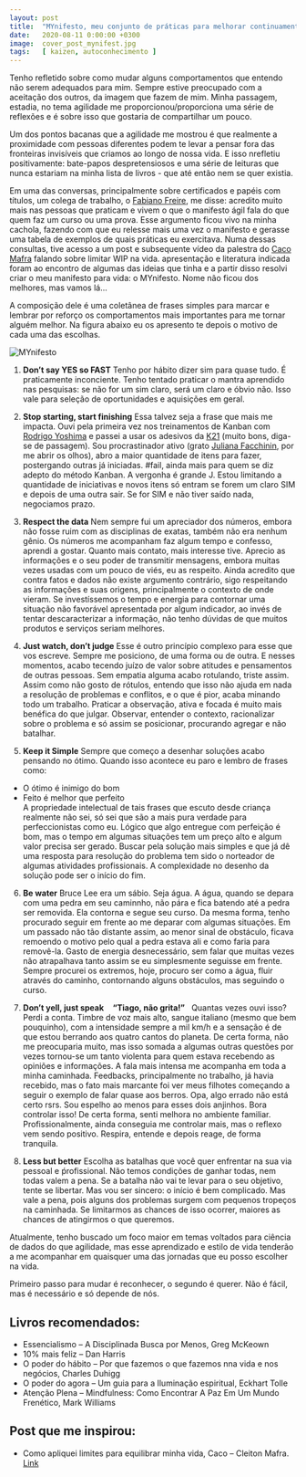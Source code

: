```yaml
---
layout: post
title:  "MYnifesto, meu conjunto de práticas para melhorar continuamente."
date:   2020-08-11 0:00:00 +0300
image:  cover_post_mynifest.jpg
tags:   [ kaizen, autoconhecimento ]
---
```



Tenho refletido sobre como mudar alguns comportamentos que entendo não serem adequados para mim. Sempre estive preocupado com a aceitação dos outros, da imagem que fazem de mim. Minha passagem, estadia, no tema agilidade me proporcionou/proporciona uma série de reflexões e é sobre isso que gostaria de compartilhar um pouco.

Um dos pontos bacanas que a agilidade me mostrou é que realmente a proximidade com pessoas diferentes podem te levar a pensar fora das fronteiras invisíveis que criamos ao longo de nossa vida. E isso nrefletiu positivamente: bate-papos despretensiosos e uma série de leituras que nunca estariam na minha lista de livros - que até então nem se quer existia.

Em uma das conversas, principalmente sobre certificados e papéis com títulos, um colega de trabalho, o [Fabiano Freire](https://br.linkedin.com/in/fabianofreire/), me disse: acredito muito mais nas pessoas que praticam e vivem o que o manifesto ágil fala do que quem faz um curso ou uma prova. Esse argumento ficou vivo na minha cachola, fazendo com que eu relesse mais uma vez o manifesto e gerasse uma tabela de exemplos de quais práticas eu exercitava. Numa dessas consultas, tive acesso a um post e subsequente vídeo da palestra do [Caco Mafra](https://br.linkedin.com/in/cleitonmafra/) falando sobre limitar WIP na vida. apresentação e literatura indicada foram ao encontro de algumas das ideias que tinha e a partir disso resolvi criar o meu manifesto para vida: o MYnifesto. Nome não ficou dos melhores, mas vamos lá...

A composição dele é uma coletânea de frases simples para marcar e lembrar por reforço os comportamentos mais importantes para me tornar alguém melhor. Na figura abaixo eu os apresento te depois o motivo de cada uma das escolhas.


![MYnifesto](https://vallinoto.com/img/mynifesto.jpeg)


1. **Don’t say YES so FAST** 
Tenho por hábito dizer sim para quase tudo. É praticamente inconciente. Tenho tentado praticar o mantra aprendido nas pesquisas: se não for um sim claro, será um claro e óbvio não. Isso vale para seleção de oportunidades e aquisições em geral.

2. **Stop starting, start finishing** 
Essa talvez seja a frase que mais me impacta. Ouvi pela primeira vez nos treinamentos de Kanban com [Rodrigo Yoshima](https://br.linkedin.com/in/rodrigoy) e passei a usar os adesivos da [K21]( https://www.linkedin.com/company/knowledge21) (muito bons, diga-se de passagem). Sou procrastinador ativo (grato [Juliana Facchinin](https://br.linkedin.com/in/juliana-facchini-b15050199), por me abrir os olhos), abro a maior quantidade de itens para fazer, postergando outras já iniciadas.
#fail, ainda mais para quem se diz adepto do método Kanban. A vergonha é grande J. Estou limitando a quantidade de iniciativas e novos itens só entram se forem um claro SIM e depois de uma outra sair. Se for SIM e não tiver saído nada, negociamos prazo.

3. **Respect the data** 
Nem sempre fui um apreciador dos números, embora não fosse ruim com as disciplinas de exatas, também não era nenhum gênio. Os números me acompanham faz algum tempo e confesso, aprendi a gostar. Quanto mais contato, mais interesse tive.
Aprecio as informações e o seu poder de transmitir mensagens, embora muitas vezes usadas com um pouco de viés, eu as respeito. Ainda acredito que contra fatos e dados não existe argumento contrário, sigo respeitando as informações e suas origens, principalmente o contexto de onde vieram.
Se investíssemos o tempo e energia para contornar uma situação não favorável apresentada por algum indicador, ao invés de tentar descaracterizar a informação, não tenho dúvidas de que muitos produtos e serviços seriam melhores.

4. **Just watch, don’t judge** 
Esse é outro princípio complexo para esse que vos escreve. Sempre me posiciono, de uma forma ou de outra. E nesses momentos, acabo tecendo juízo de valor sobre atitudes e pensamentos de outras pessoas. Sem empatia alguma acabo rotulando, triste assim.
Assim como não gosto de rótulos, entendo que isso não ajuda em nada a resolução de problemas e conflitos, e o que é pior, acaba minando todo um trabalho. Praticar a observação, ativa e focada é muito mais benéfica do que julgar.
Observar, entender o contexto, racionalizar sobre o problema e só assim se posicionar, procurando agregar e não batalhar.

5. **Keep it Simple** 
Sempre que começo a desenhar soluções acabo pensando no ótimo. Quando isso acontece eu paro e lembro de frases como:
- O ótimo é inimigo do bom
- Feito é melhor que perfeito&nbsp;&nbsp;
<br>A propriedade intelectual de tais frases que escuto desde criança realmente não sei, só sei que são a mais pura verdade para perfeccionistas como eu. Lógico que algo entregue com perfeição é bom, mas o tempo em algumas situações tem um preço alto e algum valor precisa ser gerado. Buscar pela solução mais simples e que já dê uma resposta para resolução do problema tem sido o norteador de algumas atividades profissionais.
A complexidade no desenho da solução pode ser o início do fim.

6. **Be water** 
Bruce Lee era um sábio. Seja água. A água, quando se depara com uma pedra em seu caminnho, não pára e fica batendo até a pedra ser removida. Ela contorna e segue seu curso. Da mesma forma, tenho procurado seguir em frente ao me deparar com algumas situações.
Em um passado não tão distante assim, ao menor sinal de obstáculo, ficava remoendo o motivo pelo qual a pedra estava ali e como faria para removê-la. Gasto de energia desnecessário, sem falar que muitas vezes não atrapalhava tanto assim se eu simplesmente seguisse em frente.
Sempre procurei os extremos, hoje, procuro ser como a água, fluir através do caminho, contornando alguns obstáculos, mas seguindo o curso.

7. **Don’t yell, just speak** &nbsp;&nbsp;
__“Tiago, não grita!”__ &nbsp;&nbsp;Quantas vezes ouvi isso? Perdi a conta. Timbre de voz mais alto, sangue italiano (mesmo que bem pouquinho), com a intensidade sempre a mil km/h e a sensação é de que estou berrando aos quatro cantos do planeta. De certa forma, não me preocuparia muito, mas isso somada a algumas outras questões por vezes tornou-se um tanto violenta para quem estava recebendo as opiniões e informações. A fala mais intensa me acompanha em toda a minha caminhada. Feedbacks, principalmente no trabalho, já havia recebido, mas o fato mais marcante foi ver meus filhotes começando a seguir o exemplo de falar quase aos berros.
Opa, algo errado não está certo rsrs. Sou espelho ao menos para esses dois anjinhos. Bora controlar isso! De certa forma, senti melhora no ambiente familiar. Profissionalmente, ainda conseguia me controlar mais, mas o reflexo vem sendo positivo. Respira, entende e depois reage, de forma tranquila.

8. **Less but better** 
Escolha as batalhas que você quer enfrentar na sua via pessoal e ṕrofissional. Não temos condições de ganhar todas, nem todas valem a pena. Se a batalha não vai te levar para o seu objetivo, tente se libertar. Mas vou ser sincero: o início é bem complicado. Mas vale a pena, pois alguns dos problemas surgem com pequenos tropeços na caminhada. Se limitarmos as chances de isso ocorrer, maiores as chances de atingirmos o que queremos.

Atualmente, tenho buscado um foco maior em temas voltados para ciência de dados do que agilidade, mas esse aprendizado e estilo de vida tenderão a me acompanhar em quaisquer uma das jornadas que eu posso escolher na vida.

Primeiro passo para mudar é reconhecer, o segundo é querer. Não é fácil, mas é necessário e só depende de nós.

## Livros recomendados:
* Essencialismo – A Disciplinada Busca por Menos, Greg McKeown
* 10% mais feliz – Dan Harris
* O poder do hábito – Por que fazemos o que fazemos nna vida e nos negócios, Charles Duhigg
* O poder do agora – Um guia para a Iluminação espiritual, Eckhart Tolle
* Atenção Plena – Mindfulness: Como Encontrar A Paz Em Um Mundo Frenético, Mark Williams

## Post que me inspirou:
* Como apliquei limites para equilibrar minha vida, Caco – Cleiton Mafra. [Link](https://medium.com/rd-shipit/como-apliquei-limites-para-equilibrar-minha-vida-7af6139fc1a3)

